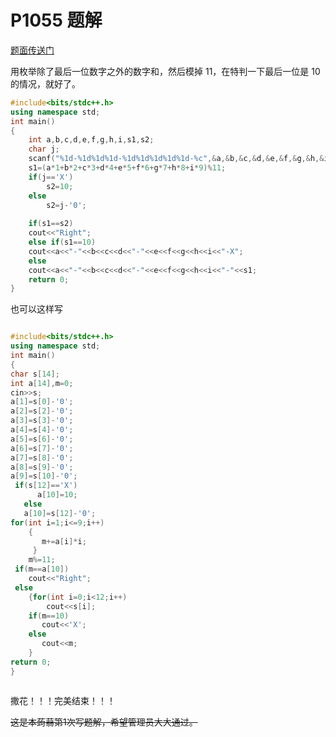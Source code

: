 # P1055 题解

[题面传送门](https://www.luogu.com.cn/problem/P1055)

用枚举除了最后一位数字之外的数字和，然后模掉 
$11$，在特判一下最后一位是 $10$ 的情况，就好了。

```cpp
#include<bits/stdc++.h>
using namespace std;
int main()
{
	int a,b,c,d,e,f,g,h,i,s1,s2;
	char j;
    scanf("%1d-%1d%1d%1d-%1d%1d%1d%1d%1d-%c",&a,&b,&c,&d,&e,&f,&g,&h,&i,&j);
    s1=(a*1+b*2+c*3+d*4+e*5+f*6+g*7+h*8+i*9)%11;
    if(j=='X')
		s2=10;
    else
		s2=j-'0';
		
    if(s1==s2)
    cout<<"Right";
    else if(s1==10)
    cout<<a<<"-"<<b<<c<<d<<"-"<<e<<f<<g<<h<<i<<"-X";
    else
    cout<<a<<"-"<<b<<c<<d<<"-"<<e<<f<<g<<h<<i<<"-"<<s1;
	return 0;
}


```
也可以这样写

```cpp

#include<bits/stdc++.h>
using namespace std;
int main()
{
char s[14];
int a[14],m=0;
cin>>s;
a[1]=s[0]-'0';
a[2]=s[2]-'0';
a[3]=s[3]-'0';
a[4]=s[4]-'0';
a[5]=s[6]-'0';
a[6]=s[7]-'0';
a[7]=s[8]-'0';
a[8]=s[9]-'0';
a[9]=s[10]-'0';
 if(s[12]=='X')
      a[10]=10;
   else
   a[10]=s[12]-'0';
for(int i=1;i<=9;i++)
    {
       m+=a[i]*i;
     }
    m%=11;
 if(m==a[10])
    cout<<"Right";
 else   
    {for(int i=0;i<12;i++)
        cout<<s[i];
    if(m==10)
       cout<<'X';
    else
       cout<<m;
    }
return 0;
}



```
撒花！！！完美结束！！！

~~这是本蒟蒻第1次写题解，希望管理员大大通过。~~